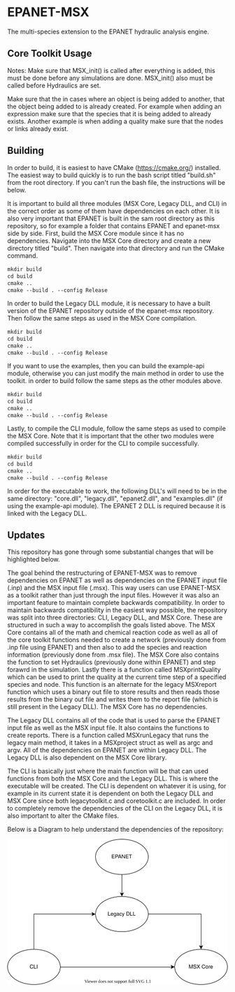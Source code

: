 # EPANET-MSX

The multi-species extension to the EPANET hydraulic analysis engine.

## Core Toolkit Usage
Notes:
Make sure that MSX_init() is called after everything is added, this must be done before
any simulations are done. MSX_init() also must be called before Hydraulics are set.

Make sure that the in cases where an object is being added to another, that 
the object being added to is already created. For example when adding an
expression make sure that the species that it is being added to already exists.
Another example is when adding a quality make sure that the nodes or links
already exist.


## Building
In order to build, it is easiest to have CMake (https://cmake.org/) installed.
The easiest way to build quickly is to run the bash script titled "build.sh" from
the root directory. If you can't run the bash file, the instructions will be below.

It is important to build all three modules (MSX Core, Legacy DLL, and CLI) in the correct order
as some of them have dependencies on each other. It is also very important that EPANET is built
in the sam root directory as this repository, so for example a folder that contains EPANET and epanet-msx
side by side.
First, build the MSX Core module since it has no dependencies. Navigate into the MSX Core directory
and create a new directory titled "build". Then navigate into that directory and run the CMake command.
```
mkdir build
cd build
cmake ..
cmake --build . --config Release
```
In order to build the Legacy DLL module, it is necessary to have a built version of the EPANET
repository outside of the epanet-msx repository. Then follow the same steps as used in the MSX Core
compilation.
```
mkdir build
cd build
cmake ..
cmake --build . --config Release
```
If you want to use the examples, then you can build the example-api module, otherwise you can just modify
the main method in order to use the toolkit. in order to build follow the same steps as the other modules above.
```
mkdir build
cd build
cmake ..
cmake --build . --config Release
```

Lastly, to compile the CLI module, follow the same steps as used to compile the MSX Core. Note that it is
important that the other two modules were compiled successfully in order for the CLI to compile successfully.
```
mkdir build
cd build
cmake ..
cmake --build . --config Release
```

In order for the executable to work, the following DLL's will need to be in the same directory: "core.dll",
"legacy.dll", "epanet2.dll", and "examples.dll" (if using the example-api module). The EPANET 2 DLL is required because it is linked with the Legacy DLL.

## Updates
This repository has gone through some substantial changes that will be highlighted below.

The goal behind the restructuring of EPANET-MSX was to remove dependencies on EPANET as well as dependencies
on the EPANET input file (.inp) and the MSX input file (.msx). This way users can use
EPANET-MSX as a toolkit rather than just through the input files. However it was also an important
feature to maintain complete backwards compatibility.
In order to maintain backwards compatibility in the easiest way possible, the repository was split into
three directories: CLI, Legacy DLL, and MSX Core.
These are structured in such a way to accomplish the goals listed above. 
The MSX Core contains all of the math and chemical reaction code as well as all of the core toolkit
functions needed to create a network (previously done from .inp file using EPANET) and then also to add the species and
reaction information (previously done from .msx file). The MSX Core also contains the function to set
Hydraulics (previously done within EPANET) and step forawrd in the simulation. Lastly there is a function called MSXprintQuality
which can be used to print the quality at the current time step of a specified species and node. This function is an alternate
for the legacy MSXreport function which uses a binary out file to store results and then reads those results from the binary
out file and writes them to the report file (which is still present in the Legacy DLL).
The MSX Core has no dependencies.

The Legacy DLL contains all of the code that is used to parse the EPANET input file as well as the MSX
input file. It also contains the functions to create reports. There is a function called MSXrunLegacy that runs the legacy
main method, it takes in a MSXproject struct as well as argc and argv. All of the dependencies on EPANET are within Legacy DLL.
The Legacy DLL is also dependent on the MSX Core library.

The CLI  is basically just where the main function will be that can used functions from both the MSX Core and the Legacy DLL.
This is where the executable will be created.
The CLI is dependent on whatever it is using, for example in its current state it is dependent on both the Legacy DLL and
MSX Core since both legacytoolkit.c and coretoolkit.c are included.
In order to completely remove the dependencies of the CLI on the Legacy DLL, it is also important to alter the CMake files.

Below is a Diagram to help understand the dependencies of the repository:

![MSXstructure.svg](MSXstructure.svg)